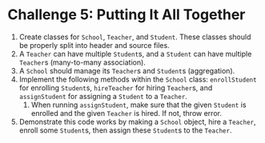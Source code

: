 # Challenge 5: Putting It All Together

1. Create classes for `School`, `Teacher`, and `Student`. These classes should be properly split into header and source files.
2. A `Teacher` can have multiple `Student`s, and a `Student` can have multiple `Teacher`s (many-to-many association).
3. A `School` should manage its `Teacher`s and `Student`s (aggregation).
4. Implement the following methods within the `School` class: `enrollStudent` for enrolling `Student`s, `hireTeacher` for hiring `Teacher`s, and `assignStudent` for assigning a `Student` to a `Teacher`.
   1. When running `assignStudent`, make sure that the given `Student` is enrolled and the given `Teacher` is hired. If not, throw error.
5. Demonstrate this code works by making a `School` object, hire a `Teacher`, enroll some `Student`s, then assign these `Student`s to the `Teacher`.
